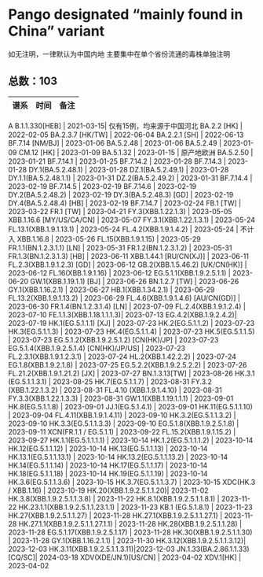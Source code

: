 # Pango designated “mainly found in China” variant

如无注明，一律默认为中国内地
主要集中在单个省份流通的毒株单独注明

<html>
<body>
<!--StartFragment-->

## 总数：103

谱系|时间|备注
-- | -- | --
A
B.1.1.330[HEB] | 2021-03-15| 仅有15例，均来源于中国河北
BA.2.2 [HK] | 2022-02-05
BA.2.3.7 [HK/TW] | 2022-06-04
BA.2.2.1 [SH] | 2022-06-13
BF.7.14 [NM/BJ] | 2023-01-06
BA.5.2.48 | 2023-01-06
BA.5.2.49 | 2023-01-09
CM.12 [HK] | 2023-01-09
BA.5.1.32 | 2023-01-15 | 原产地欧洲
BA.5.2.50 | 2023-01-21
BF.7.14.1 | 2023-01-25
BF.7.14.2 | 2023-01-28
BF.7.14.3 | 2023-01-28
DY.1(BA.5.2.48.1) | 2023-01-28
DZ.1(BA.5.2.49.1) | 2023-01-28
DY.1.1(BA.5.2.48.1.1) | 2023-01-31
DZ.2(BA.5.2.49.2) | 2023-01-31
BF.7.14.4 | 2023-02-19
BF.7.14.5 | 2023-02-19
BF.7.14.6 | 2023-02-19
DY.2(BA.5.2.48.2) | 2023-02-19
DY.3(BA.5.2.48.3) [GD] | 2023-02-19
DY.4(BA.5.2.48.4) [HB] | 2023-02-19
BF.7.14.7 | 2023-02-24
FB.1 [TW] | 2023-03-22
FR.1 [TW] | 2023-04-21
FY.3(XBB.1.22.1.3) | 2023-05-05
XBB.1.16.6 [MY/US/CA/CN] | 2023-05-07
FY.3.1(XBB.1.22.1.3.1) | 2023-05-24
FL.13.1(XBB.1.9.1.13.1) | 2023-05-24
FL.4.2(XBB.1.9.1.4.2) | 2023-05-24 | 不计入
XBB.1.16.8 | 2023-05-26
FL.15(XBB.1.9.1.15) | 2023-05-29
FR.1.1(BN.1.2.3.1.1) [LN] | 2023-05-31
FR.1.2(BN.1.2.3.1.2) | 2023-05-31
FR.1.3(BN.1.2.3.1.3) [HB] | 2023-06-11
XBB.1.44.1 [RU/CN(XJ)] | 2023-06-11
FL.2.3(XBB.1.9.1.2.3) [GD] | 2023-06-12
GB.2(XBB.1.5.46.2) [UK/CN(HK)] | 2023-06-12
FL.16(XBB.1.9.1.16) | 2023-06-12
EG.5.1.1(XBB.1.9.2.5.1.1) | 2023-06-20
GW.1(XBB.1.19.1.1) [BJ] | 2023-06-26
BN.1.2.7 [TW] | 2023-06-26
GY.1(XBB.1.16.2.1) | 2023-06-27
HB.1(XBB.1.34.2.1) | 2023-06-29
FL.13.2(XBB.1.9.1.13.2) | 2023-06-29
FL.4.6(XBB.1.9.1.4.6) [AU/CN(GD)] | 2023-06-30
FR.1.4(BN.1.2.3.1.4) [LN] | 2023-07-09
FL.2.4(XBB.1.9.1.2.4) | 2023-07-10
FE.1.1.3(XBB.1.18.1.1.1.3)| 2023-07-13
EG.4.2(XBB.1.9.2.4.2)| 2023-07-19
HK.1(EG.5.1.1.1) [XJ] | 2023-07-23
HK.2(EG.5.1.1.2) | 2023-07-23
HK.3(EG.5.1.1.3) | 2023-07-23
HK.4(EG.5.1.1.4) | 2023-07-23
HK.5(EG.5.1.1.5) | 2023-07-23
EG.5.1.2(XBB.1.9.2.5.1.2) [CN(HK)/JP] | 2023-07-23
EG.5.1.4(XBB.1.9.2.5.1.4) [CN(HK)/JP/US] | 2023-07-23
FL.2.3.1(XBB.1.9.1.2.3.1) | 2023-07-24
HL.2(XBB.1.42.2.2) | 2023-07-24
EG.1.8(XBB.1.9.2.1.8) | 2023-07-25
EG.5.2.2(XBB.1.9.2.5.2.2) | 2023-07-26
FL.21.2(XBB.1.9.1.21.2) [JX] | 2023-07-27
BN.1.3.13[TW] | 2023-08-26
HK.3.1 (EG.5.1.1.3.1) | 2023-08-25
HK.7(EG.5.1.1.7) | 2023-08-31
FY.3.2 (XBB.1.22.1.3.2) | 2023-08-31
FL.4.10 (XBB.1.9.1.4.10) | 2023-08-31
FY.3.3(XBB.1.22.1.3.3) | 2023-08-31
GW.1.1(XBB.1.19.1.1.1) | 2023-09-01
HK.8(EG.5.1.1.8) | 2023-09-01
JJ.1(EG.5.1.4.1) | 2023-09-01
HK.11(EG.5.1.1.10) | 2023-09-04
FL.4.11(XBB.1.9.1.4.11) | 2023-09-10
HK.3.2(EG.5.1.1.3.2) | 2023-09-10
HK.3.3(EG.5.1.1.3.3) | 2023-09-10
EG.5.1.8(XBB.1.9.2.5.1.8) | 2023-09-11
XCN(FR.1.1 / EG.5.1.1) | 2023-09-22
FL.15.2(XBB.1.9.1.15.2) | 2023-09-27
HK.1.1(EG.5.1.1.1.1) | 2023-10-14
HK.1.2(EG.5.1.1.1.2) | 2023-10-14
HK.12(EG.5.1.1.12) | 2023-10-14
HK.13(EG.5.1.1.13) | 2023-10-14
HK.13.1(EG.5.1.1.13.1) | 2023-10-14
HK.13.2(EG.5.1.1.13.2) | 2023-10-14
HK.14(EG.5.1.1.14) | 2023-10-14
HK.17(EG.5.1.1.17) | 2023-10-14
HK.18(EG.5.1.1.18) | 2023-10-14
HK.19(EG.5.1.1.19) | 2023-10-14
HK.3.6(EG.5.1.1.3.6) | 2023-10-15
HK.3.7(EG.5.1.1.3.7) | 2023-10-15
XDC(HK.3 / XBB.1.16) | 2023-10-19
HK.20(XBB.1.9.2.5.1.1.20)| 2023-11-02
HK.3.8(XBB.1.9.2.5.1.1.3.8) | 2023-11-22
HK.8.1(XBB.1.9.2.5.1.1.8.1) | 2023-11-22
HK.23.1.1(XBB.1.9.2.5.1.1.23.1.1) | 2023-11-23
KB.1 (EG.5.1.8.1) | 2023-11-23
HK.27(XBB.1.9.2.5.1.1.27) | 2023-11-28
HK.27.1(XBB.1.9.2.5.1.1.27.1) | 2023-11-28
HK.27.1.1(XBB.1.9.2.5.1.1.27.1.1) | 2023-11-28
HK.28(XBB.1.9.2.5.1.1.28) | 2023-11-28
EG.5.1.17(XBB.1.9.2.5.1.17) | 2023-11-28
HK.30(XBB.1.9.2.5.1.1.30) | 2023-11-28
GY.1(XBB.1.16.2.1.1) | 2023-11-30
HK.3.12(XBB.1.9.2.5.1.1.3.12)| 2023-12-03
HK.3.11(XBB.1.9.2.5.1.1.3.11)|2023-12-03
JN.1.33(BA.2.86.1.1.33)[CQ/SC]| 2024-03-18
XDV(XDE/JN.1)[US/CN] | 2023-04-02
XDV.1[HK] | 2023-04-02

<!--EndFragment--> 
</body>
</html>
